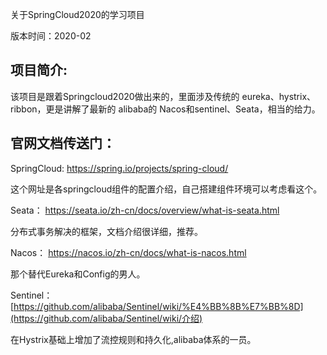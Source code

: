 关于SpringCloud2020的学习项目

版本时间：2020-02

## 项目简介:

该项目是跟着Springcloud2020做出来的，里面涉及传统的 eureka、hystrix、ribbon，更是讲解了最新的 alibaba的 Nacos和sentinel、Seata，相当的给力。

## 官网文档传送门：

SpringCloud: https://spring.io/projects/spring-cloud/

这个网址是各springcloud组件的配置介绍，自己搭建组件环境可以考虑看这个。

Seata： https://seata.io/zh-cn/docs/overview/what-is-seata.html

分布式事务解决的框架，文档介绍很详细，推荐。

Nacos： https://nacos.io/zh-cn/docs/what-is-nacos.html

那个替代Eureka和Config的男人。

Sentinel：[https://github.com/alibaba/Sentinel/wiki/%E4%BB%8B%E7%BB%8D](https://github.com/alibaba/Sentinel/wiki/介绍)

在Hystrix基础上增加了流控规则和持久化,alibaba体系的一员。









